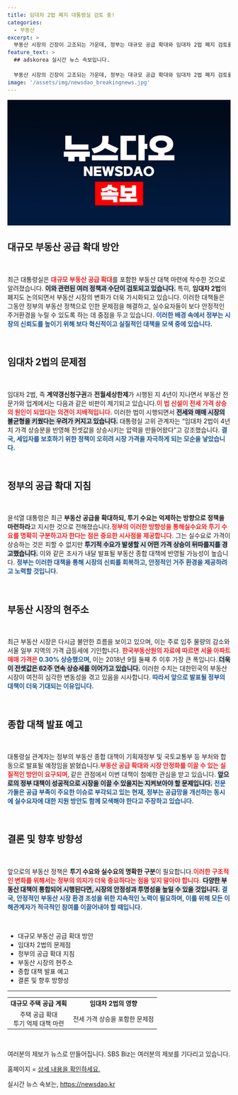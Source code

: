 ```yaml
---
title: 임대차 2법 폐지 대통령실 검토 중!
categories:
  - 부동산
excerpt: >
  부동산 시장의 긴장이 고조되는 가운데, 정부는 대규모 공급 확대와 임대차 2법 폐지 검토를 통해 전셋값 상승 억제에 나섭니다. 윤석열 대통령의 강력한 지시로 필수 대책이 다음 달 발표될 예정이어서, 시장의 관심이 집중되고 있습니다.
feature_text: >
  ## adskorea 실시간 뉴스 속보입니다.

  부동산 시장의 긴장이 고조되는 가운데, 정부는 대규모 공급 확대와 임대차 2법 폐지 검토를 통해 전셋값 상승 억제에 나섭니다. 윤석열 대통령의 강력한 지시로 필수 대책이 다음 달 발표될 예정이어서, 시장의 관심이 집중되고 있습니다.
image: '/assets/img/newsdao_breakingnews.jpg'
---
```


<p><img src="/assets/img/newsdao_breakingnews.jpg" alt="adskorea 속보" /></p>

<h2 data-ke-size="size26">대규모 부동산 공급 확대 방안</h2>

<p data-ke-size="size16">&nbsp;</p>

<p>최근 대통령실은 <b><span style="color: #ee2323;">대규모 부동산 공급 확대</span></b>를 포함한 부동산 대책 마련에 착수한 것으로 알려졌습니다. <b><span style="background-color: #21538527;">이와 관련된 여러 정책과 수단이 검토되고 있습니다.</span></b> 특히, <b>임대차 2법</b>의 폐지도 논의되면서 부동산 시장의 변화가 더욱 가시화되고 있습니다. 이러한 대책들은 그동안 정부의 부동산 정책으로 인한 문제점을 해결하고, 실수요자들이 보다 안정적인 주거환경을 누릴 수 있도록 하는 데 중점을 두고 있습니다. <b><span style="color: #1a5490;">이러한 배경 속에서 정부는 시장의 신뢰도를 높이기 위해 보다 혁신적이고 실질적인 대책을 모색 중에 있습니다.</span></b></p></p>

<p data-ke-size="size16">&nbsp;</p>

<h2 data-ke-size="size26">임대차 2법의 문제점</h2>

<p data-ke-size="size16">&nbsp;</p>

<p>임대차 2법, 즉 <b>계약갱신청구권</b>과 <b>전월세상한제</b>가 시행된 지 4년이 지나면서 부동산 전문가와 업계에서는 다음과 같은 비판이 제기되고 있습니다.<b><span style="color: #ee2323;">이 법 신설이 전세 가격 상승의 원인이 되었다는 의견이 지배적입니다.</span></b> 이러한 법이 시행되면서 <b><span style="background-color: #21538527;">전세와 매매 시장의 불균형을 키웠다는 우려가 커지고 있습니다.</span></b> 대통령실 고위 관계자는 “임대차 2법이 4년치 가격 상승분을 반영해 전셋값을 상승시키는 압력을 만들어왔다”고 강조했습니다. <b><span style="color: #1a5490;">결국, 세입자를 보호하기 위한 정책이 오히려 시장 가격을 자극하게 되는 모순을 낳았습니다.</span></b></p></p>

<p data-ke-size="size16">&nbsp;</p>

<h2 data-ke-size="size26">정부의 공급 확대 지침</h2>

<p data-ke-size="size16">&nbsp;</p>

<p>윤석열 대통령은 최근 <b>부동산 공급을 확대하되, 투기 수요는 억제하는 방향으로 정책을 마련하라</b>고 지시한 것으로 전해졌습니다.<b><span style="color: #ee2323;">정부의 이러한 방향성을 통해실수요와 투기 수요를 명확히 구분하고자 한다는 점은 중요한 시사점을 제공합니다.</span></b> 그는 실수요로 가격이 상승하는 것은 피할 수 없지만 <b><span style="background-color: #21538527;">투기적 수요가 발생할 시 어떤 가격 상승이 뒤따를지를 경고했습니다.</span></b> 이와 같은 조사가 내달 발표될 부동산 종합 대책에 반영될 가능성이 높습니다. <b><span style="color: #1a5490;">정부는 이러한 대책을 통해 시장의 신뢰를 회복하고, 안정적인 거주 환경을 제공하려고 노력할 것입니다.</span></b></p></p>

<p data-ke-size="size16">&nbsp;</p>

<h2 data-ke-size="size26">부동산 시장의 현주소</h2>

<p data-ke-size="size16">&nbsp;</p>

<p>최근 부동산 시장은 다시금 불안한 흐름을 보이고 있으며, 이는 주로 입주 물량의 감소와 서울 일부 지역의 가격 급등세에 기인합니다.<b><span style="color: #ee2323;"> 한국부동산원의 자료에 따르면 서울 아파트 매매 가격은 </span><span style="color: #1a5490;">0.30% 상승했으며, </span></b> 이는 2018년 9월 둘째 주 이후 가장 큰 폭입니다.<b><span style="background-color: #21538527;"> 더욱이 전셋값은 62주 연속 상승세를 이어가고 있습니다.</span></b> 이러한 수치는 대한민국의 부동산 시장이 여전히 심각한 변동성을 겪고 있음을 시사합니다.<b><span style="color: #1a5490;"> 따라서 앞으로 발표될 정부의 대책이 더욱 기대되는 이유입니다.</span></b></p></p>

<p data-ke-size="size16">&nbsp;</p>

<h2 data-ke-size="size26">종합 대책 발표 예고</h2>

<p data-ke-size="size16">&nbsp;</p>

<p>대통령실 관계자는 정부의 부동산 종합 대책이 기획재정부 및 국토교통부 등 부처와 합동으로 발표될 예정임을 밝혔습니다.<b><span style="color: #ee2323;">부동산 공급 확대와 시장 안정화를 이끌 수 있는 실질적인 방안이 요구되며, </span></b> 같은 관점에서 이번 대책이 첨예한 관심을 받고 있습니다. <b><span style="background-color: #21538527;">앞으로의 정부 대책이 성공적으로 시장을 이끌 수 있을지는 지켜보아야 할 문제입니다.</span></b> <b><span style="color: #1a5490;">전문가들은 공급 부족이 주요한 이슈로 부각되고 있는 현재, 정부는 공급망을 개선하는 동시에 실수요자에 대한 지원 방안도 함께 모색해야 한다고 주장하고 있습니다.</span></b></p></p>

<p data-ke-size="size16">&nbsp;</p>

<h2 data-ke-size="size26">결론 및 향후 방향성</h2>

<p data-ke-size="size16">&nbsp;</p>

<p>앞으로의 부동산 정책은 <b>투기 수요와 실수요의 명확한 구분</b>이 필요합니다.<b><span style="color: #ee2323;">이러한 구조적인 변화를 위해서는 정부의 의지가 더욱 중요하다는 점을 잊지 말아야 합니다.</span></b> <b><span style="background-color: #21538527;">다양한 부동산 대책이 통합되어 시행된다면, 시장의 안정성과 투명성을 높일 수 있을 것입니다.</span></b> <b><span style="color: #1a5490;">결국, 안정적인 부동산 시장 환경 조성을 위한 지속적인 노력이 필요하며, 이를 위해 모든 이해관계자가 적극적인 참여를 이끌어내야 할 때입니다.</span></b></p></p>

<p data-ke-size="size16">&nbsp;</p>

<ul>
    <li>대규모 부동산 공급 확대 방안</li>
    <li>임대차 2법의 문제점</li>
    <li>정부의 공급 확대 지침</li>
    <li>부동산 시장의 현주소</li>
    <li>종합 대책 발표 예고</li>
    <li>결론 및 향후 방향성</li>
</ul>

<hr>

<table style="width: 100%; border-collapse: collapse;">
    <tbody>
        <tr>
            <td style="text-align: center; height: 17px;"><b>대규모 주택 공급 계획</b></td>
            <td style="text-align: center; height: 17px;"><b>임대차 2법의 영향</b></td>
        </tr>
        <tr>
            <td style="text-align: center; height: 17px;">주택 공급 확대<br>투기 억제 대책 마련</td>
            <td style="text-align: center; height: 17px;">전세 가격 상승을 포함한 문제점</td>
        </tr>
    </tbody>
</table>

<p data-ke-size="size16">&nbsp;</p>

<p data-ke-size="size16">여러분의 제보가 뉴스로 만들어집니다. SBS Biz는 여러분의 제보를 기다리고 있습니다.</p>

<p data-ke-size="size16">홈페이지 = <a href="https://url.kr/9pghjn">상세 내용을 확인하세요.</a></p>
실시간 뉴스 속보는, <a href="https://newsdao.kr" rel="dofollow">https://newsdao.kr</a>


